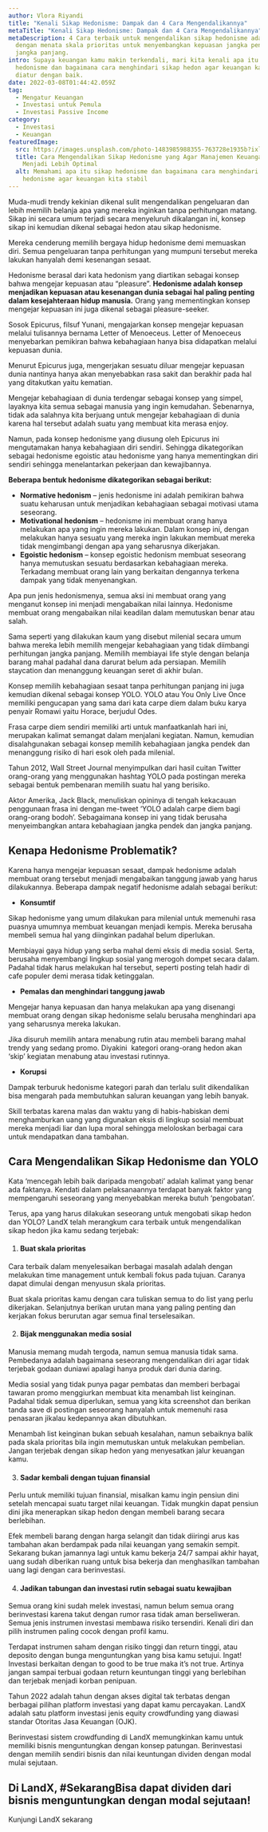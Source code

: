 ```yaml
---
author: Vlora Riyandi
title: "Kenali Sikap Hedonisme: Dampak dan 4 Cara Mengendalikannya"
metaTitle: "Kenali Sikap Hedonisme: Dampak dan 4 Cara Mengendalikannya"
metaDescription: 4 Cara terbaik untuk mengendalikan sikap hedonisme adalah
  dengan menata skala prioritas untuk menyembangkan kepuasan jangka pendek dan
  jangka panjang.
intro: Supaya keuangan kamu makin terkendali, mari kita kenali apa itu sikap
  hedonisme dan bagaimana cara menghindari sikap hedon agar keuangan kamu makin
  diatur dengan baik.
date: 2022-03-08T01:44:42.059Z
tag:
  - Mengatur Keuangan
  - Investasi untuk Pemula
  - Investasi Passive Income
category:
  - Investasi
  - Keuangan
featuredImage:
  src: https://images.unsplash.com/photo-1483985988355-763728e1935b?ixlib=rb-1.2.1&ixid=MnwxMjA3fDB8MHxwaG90by1wYWdlfHx8fGVufDB8fHx8&auto=format&fit=crop&w=1170&q=80
  title: Cara Mengendalikan Sikap Hedonisme yang Agar Manajemen Keuangan Kita
    Menjadi Lebih Optimal
  alt: Memahami apa itu sikap hedonisme dan bagaimana cara menghindari sikap
    hedonisme agar keuangan kita stabil
---
```

Muda-mudi trendy kekinian dikenal sulit mengendalikan pengeluaran dan lebih memilih belanja apa yang mereka inginkan tanpa perhitungan matang. Sikap ini secara umum terjadi secara menyeluruh dikalangan ini, konsep sikap ini kemudian dikenal sebagai hedon atau sikap hedonisme. 

Mereka cenderung memilih bergaya hidup hedonisme demi memuaskan diri.  Semua pengeluaran tanpa perhitungan yang mumpuni tersebut mereka lakukan hanyalah demi kesenangan sesaat. 

Hedonisme berasal dari kata hedonism yang diartikan sebagai konsep bahwa mengejar kepuasan atau “pleasure”. **Hedonisme adalah konsep menjadikan kepuasan atau kesenangan dunia sebagai hal paling penting dalam kesejahteraan hidup manusia.** Orang yang mementingkan konsep mengejar kepuasan ini juga dikenal sebagai pleasure-seeker.

Sosok Epicurus, filsuf Yunani, mengajarkan konsep mengejar kepuasan melalui tulisannya bernama Letter of Menoeceus. Letter of Menoeceus menyebarkan pemikiran bahwa kebahagiaan hanya bisa didapatkan melalui kepuasan dunia. 

Menurut Epicurus juga, mengerjakan sesuatu diluar mengejar kepuasan dunia nantinya hanya akan menyebabkan rasa sakit dan berakhir pada hal yang ditakutkan yaitu kematian. 

Mengejar kebahagiaan di dunia terdengar sebagai konsep yang simpel, layaknya kita semua sebagai manusia yang ingin kemudahan. Sebenarnya, tidak ada salahnya kita berjuang untuk mengejar kebahagiaan di dunia karena hal tersebut adalah suatu yang membuat kita merasa enjoy. 

Namun, pada konsep hedonisme yang diusung oleh Epicurus ini mengutamakan hanya kebahagiaan diri sendiri. Sehingga dikategorikan sebagai hedonisme egoistic atau hedonisme yang hanya mementingkan diri sendiri sehingga menelantarkan pekerjaan dan kewajibannya.

**Beberapa bentuk hedonisme dikategorikan sebagai berikut:**

* **Normative hedonism** – jenis hedonisme ini adalah pemikiran bahwa suatu keharusan untuk menjadikan kebahagiaan sebagai motivasi utama seseorang.
* **Motivational hedonism** – hedonisme ini membuat orang hanya melakukan apa yang ingin mereka lakukan. Dalam konsep ini, dengan melakukan hanya sesuatu yang mereka ingin lakukan membuat mereka tidak mengimbangi dengan apa yang seharusnya dikerjakan. 
* **Egoistic hedonism** – konsep egoistic hedonism membuat seseorang hanya memutuskan sesuatu berdasarkan kebahagiaan mereka. Terkadang membuat orang lain yang berkaitan dengannya terkena dampak yang tidak menyenangkan.

Apa pun jenis hedonismenya, semua aksi ini membuat orang yang menganut konsep ini menjadi mengabaikan nilai lainnya. Hedonisme membuat orang mengabaikan nilai keadilan dalam memutuskan benar atau salah.

Sama seperti yang dilakukan kaum yang disebut milenial secara umum bahwa mereka lebih memilih mengejar kebahagiaan yang tidak diimbangi perhitungan jangka panjang. Memilih membiayai life style dengan belanja barang mahal padahal dana darurat belum ada persiapan. Memilih staycation dan menanggung keuangan seret di akhir bulan.

Konsep memilih kebahagiaan sesaat tanpa perhitungan panjang ini juga kemudian dikenal sebagai konsep YOLO. YOLO atau You Only Live Once memiliki pengucapan yang sama dari kata carpe diem dalam buku karya penyair Romawi yaitu Horace, berjudul Odes. 

Frasa carpe diem sendiri memiliki arti untuk manfaatkanlah hari ini, merupakan kalimat semangat dalam menjalani kegiatan. Namun, kemudian disalahgunakan sebagai konsep memilih kebahagiaan jangka pendek dan menanggung risiko di hari esok oleh pada milenial.

Tahun 2012, Wall Street Journal menyimpulkan dari hasil cuitan Twitter orang-orang yang menggunakan hashtag YOLO pada postingan mereka sebagai bentuk pembenaran memilih suatu hal yang berisiko.

Aktor Amerika, Jack Black, menuliskan opininya di tengah kekacauan penggunaan frasa ini dengan me-tweet ‘YOLO adalah carpe diem bagi orang-orang bodoh’. Sebagaimana konsep ini yang tidak berusaha menyeimbangkan antara kebahagiaan jangka pendek dan jangka panjang.

## Kenapa Hedonisme Problematik?

Karena hanya mengejar kepuasan sesaat, dampak hedonisme adalah membuat orang tersebut menjadi mengabaikan tanggung jawab yang harus dilakukannya. Beberapa dampak negatif hedonisme adalah sebagai berikut:

* **Konsumtif**

Sikap hedonisme yang umum dilakukan para milenial untuk memenuhi rasa puasnya umumnya membuat keuangan menjadi kempis. Mereka berusaha membeli semua hal yang diinginkan padahal belum diperlukan. 

Membiayai gaya hidup yang serba mahal demi eksis di media sosial. Serta, berusaha menyembangi lingkup sosial yang merogoh dompet secara dalam. Padahal tidak harus melakukan hal tersebut, seperti posting telah hadir di cafe populer demi merasa tidak ketinggalan. 

* **Pemalas dan menghindari tanggung jawab**

Mengejar hanya kepuasan dan hanya melakukan apa yang disenangi membuat orang dengan sikap hedonisme selalu berusaha menghindari apa yang seharusnya mereka lakukan. 

Jika disuruh memilih antara menabung rutin atau membeli barang mahal trendy yang sedang promo. Diyakini  kategori orang-orang hedon akan ‘skip’ kegiatan menabung atau investasi rutinnya. 

* **Korupsi** 

Dampak terburuk hedonisme kategori parah dan terlalu sulit dikendalikan bisa mengarah pada membutuhkan saluran keuangan yang lebih banyak. 

Skill terbatas karena malas dan waktu yang di habis-habiskan demi menghamburkan uang yang digunakan eksis di lingkup sosial membuat mereka menjadi liar dan lupa moral sehingga meloloskan berbagai cara untuk mendapatkan dana tambahan.

## Cara Mengendalikan Sikap Hedonisme dan YOLO

Kata ‘mencegah lebih baik daripada mengobati’ adalah kalimat yang benar ada faktanya. Kendati dalam pelaksanaannya terdapat banyak faktor yang mempengaruhi seseorang yang menyebabkan mereka butuh ‘pengobatan’.

Terus, apa yang harus dilakukan seseorang untuk mengobati sikap hedon dan YOLO? LandX telah merangkum cara terbaik untuk mengendalikan sikap hedon jika kamu sedang terjebak:

1. #### **Buat skala prioritas**

Cara terbaik dalam menyelesaikan berbagai masalah adalah dengan melakukan time management untuk kembali fokus pada tujuan. Caranya dapat dimulai dengan menyusun skala prioritas. 

Buat skala prioritas kamu dengan cara tuliskan semua to do list yang perlu dikerjakan. Selanjutnya berikan urutan mana yang paling penting dan kerjakan fokus berurutan agar semua final terselesaikan.

2. #### Bijak menggunakan media sosial

Manusia memang mudah tergoda, namun semua manusia tidak sama. Pembedanya adalah bagaimana seseorang mengendalikan diri agar tidak terjebak godaan duniawi apalagi hanya produk dari dunia daring. 

Media sosial yang tidak punya pagar pembatas dan memberi berbagai tawaran promo menggiurkan membuat kita menambah list keinginan. Padahal tidak semua diperlukan, semua yang kita screenshot dan berikan tanda save di postingan seseorang hanyalah untuk memenuhi rasa penasaran jikalau kedepannya akan dibutuhkan.

Menambah list keinginan bukan sebuah kesalahan, namun sebaiknya balik pada skala prioritas bila ingin memutuskan untuk melakukan pembelian. Jangan terjebak dengan sikap hedon yang menyesatkan jalur keuangan kamu.

3. #### Sadar kembali dengan tujuan finansial

Perlu untuk memiliki tujuan finansial, misalkan kamu ingin pensiun dini setelah mencapai suatu target nilai keuangan. Tidak mungkin dapat pensiun dini jika menerapkan sikap hedon dengan membeli barang secara berlebihan.

Efek membeli barang dengan harga selangit dan tidak diiringi arus kas tambahan akan berdampak pada nilai keuangan yang semakin sempit. Sekarang bukan jamannya lagi untuk kamu bekerja 24/7 sampai akhir hayat, uang sudah diberikan ruang untuk bisa bekerja dan menghasilkan tambahan uang lagi dengan cara berinvestasi.

4. #### **Jadikan tabungan dan investasi rutin sebagai suatu kewajiban**

Semua orang kini sudah melek investasi, namun belum semua orang berinvestasi karena takut dengan rumor rasa tidak aman berseliweran. Semua jenis instrumen investasi membawa risiko tersendiri. Kenali diri dan pilih instrumen paling cocok dengan profil kamu.

Terdapat instrumen saham dengan risiko tinggi dan return tinggi, atau deposito dengan bunga menguntungkan yang bisa kamu setujui. Ingat! Investasi berkaitan dengan to good to be true maka it’s not true. Artinya jangan sampai terbuai godaan return keuntungan tinggi yang berlebihan dan terjebak menjadi korban penipuan. 

Tahun 2022 adalah tahun dengan akses digital tak terbatas dengan berbagai pilihan platform investasi yang dapat kamu percayakan. LandX adalah satu platform investasi jenis equity crowdfunding yang diawasi standar Otoritas Jasa Keuangan (OJK).

Berinvestasi sistem crowdfunding di LandX memungkinkan kamu untuk memiliki bisnis menguntungkan dengan konsep patungan. Berinvestasi dengan memilih sendiri bisnis dan nilai keuntungan dividen dengan modal mulai sejutaan.

## Di LandX, #SekarangBisa dapat dividen dari bisnis menguntungkan dengan modal sejutaan!

Kunjungi LandX sekarang